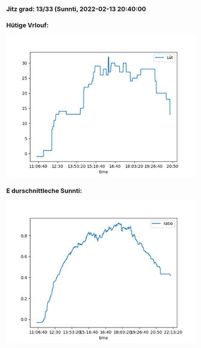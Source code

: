 ### Jitz grad: 13/33 (Sunnti, 2022-02-13 20:40:00

### Hütige Vrlouf:
![Graph](Today.png)

### E durschnittleche Sunnti:
![Graph](Sunnti.png)